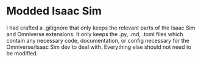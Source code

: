 # Modded Isaac Sim
I had crafted a .gitignore that only keeps the relevant parts of the Isaac Sim and Omniverse extensions. It only keeps the .py, .md, .toml files which contain any necessary code, documentation, or config necessary for the Omniverse/Isaac Sim dev to deal with. Everything else should not need to be modified.

